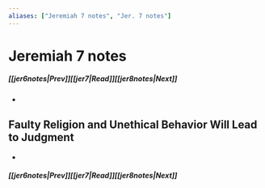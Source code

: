 ```yaml
---
aliases: ["Jeremiah 7 notes", "Jer. 7 notes"]
---
```

# Jeremiah 7 notes
##### <span class=arrow-left></span>[[jer6notes|Prev]]<span class=navigation-separator></span>[[jer7|Read]]<span class=navigation-separator></span>[[jer8notes|Next]]<span class=arrow-right></span>
- 
## Faulty Religion and Unethical Behavior Will Lead to Judgment
- 
##### <span class=arrow-left></span>[[jer6notes|Prev]]<span class=navigation-separator></span>[[jer7|Read]]<span class=navigation-separator></span>[[jer8notes|Next]]<span class=arrow-right></span>